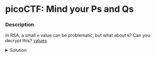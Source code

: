 # picoCTF: Mind your Ps and Qs
### Description
In RSA, a small `e` value can be problematic, but what about `N`? Can you decrypt this? [values](https://mercury.picoctf.net/static/3cfeb09681369c26e3f19d886bc1e5d9/values)

<details closed>
<summary>Solution</summary>
  
  
### Flag
```
picoCTF{sma11_N_n0_g0od_23540368}
```
### Detailed Solution
https://www.dcode.fr/rsa-cipher
</details>